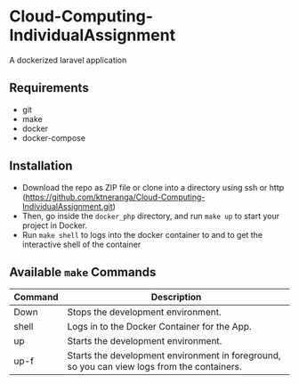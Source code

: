 # Cloud-Computing-IndividualAssignment
A dockerized laravel application
## Requirements
* git
* make
* docker
* docker-compose
## Installation
* Download the repo as ZIP file or clone into a directory using ssh or http (https://github.com/ktneranga/Cloud-Computing-IndividualAssignment.git)
* Then, go inside the ```docker_php``` directory, and run ```make up``` to start your project in Docker.
* Run ```make shell``` to logs into the docker container to and to get the interactive shell of the container
## Available ```make``` Commands
| Command       | Description                                                                                 |
| ------------- | --------------------------------------------------------------------------------------------|
| Down          | Stops the development environment.                                                          |
| shell         | Logs in to the Docker Container for the App.                                                |
| up            | Starts the development environment.                                                         |
| up-f          | Starts the development environment in foreground, so you can view logs from the containers. |
